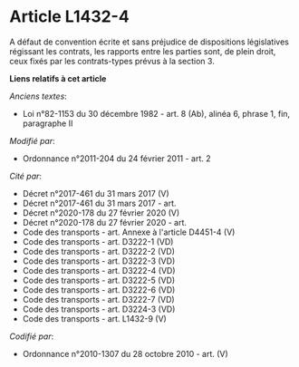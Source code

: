 # Article L1432-4

A défaut de convention écrite et sans préjudice de dispositions législatives régissant les contrats, les rapports entre les
parties sont, de plein droit, ceux  fixés par les contrats-types prévus à la section 3.

**Liens relatifs à cet article**

_Anciens textes_:

  - Loi n°82-1153 du 30 décembre 1982 - art. 8 (Ab), alinéa 6, phrase 1, fin, paragraphe II

_Modifié par_:

  - Ordonnance n°2011-204 du 24 février 2011 - art. 2

_Cité par_:

  - Décret n°2017-461 du 31 mars 2017 (V)
  - Décret n°2017-461 du 31 mars 2017 - art.
  - Décret n°2020-178 du 27 février 2020 (V)
  - Décret n°2020-178 du 27 février 2020 - art.
  - Code des transports - art. Annexe à l'article D4451-4 (V)
  - Code des transports - art. D3222-1 (VD)
  - Code des transports - art. D3222-2 (VD)
  - Code des transports - art. D3222-3 (VD)
  - Code des transports - art. D3222-4 (VD)
  - Code des transports - art. D3222-5 (VD)
  - Code des transports - art. D3222-6 (VD)
  - Code des transports - art. D3222-7 (VD)
  - Code des transports - art. D3224-3 (VD)
  - Code des transports - art. L1432-9 (V)

_Codifié par_:

  - Ordonnance n°2010-1307 du 28 octobre 2010 - art. (V)

